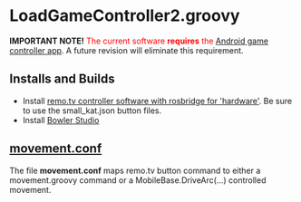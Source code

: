 # LoadGameController2.groovy
**IMPORTANT NOTE!** <span style="color:red">The current software **requires** the 
[Android game controller app](https://github.com/javatechs/BStudioGameController)</span>.
A future revision will eliminate this requirement.

## Installs and Builds
- Install [remo.tv controller software with rosbridge for 'hardware'](https://github.com/javatechs/controller/blob/master/hardware/rosbridge.md).
Be sure to use the small_kat.json button files.
- Install [Bowler Studio](http://neuronrobotics.com/#downloads)

## [movement.conf](https://github.com/javatechs/BowlerDebug/blob/master/src/main/groovy/movement.conf)
The file **movement.conf** maps remo.tv button command to 
either a movement.groovy command 
or a MobileBase.DriveArc(...) controlled movement.